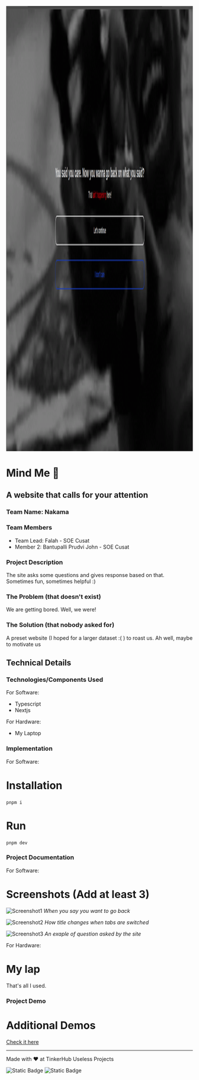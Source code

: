 <img width="3188" height="1202" alt="frame (3)" src="scrnsht.png" />


# Mind Me 🎯


## A website that calls for your attention
### Team Name: Nakama


### Team Members
- Team Lead: Falah - SOE Cusat
- Member 2: Bantupalli Prudvi John - SOE Cusat

### Project Description
The site asks some questions and gives response based on that. Sometimes fun, sometimes helpful :)

### The Problem (that doesn't exist)
We are getting bored. Well, we were!

### The Solution (that nobody asked for)
A preset website (I hoped for a larger dataset :\( ) to roast us. Ah well, maybe to motivate us

## Technical Details
### Technologies/Components Used
For Software:
- Typescript
- Nextjs

For Hardware:
- My Laptop 

### Implementation
For Software:
# Installation
```pnpm i```

# Run
```pnpm dev```

### Project Documentation
For Software:

# Screenshots (Add at least 3)
![Screenshot1](/scrnsht.png)
*When you say you want to go back*

![Screenshot2](/titles.png)
*How title changes when tabs are switched*

![Screenshot3](/ques.png)
*An exaple of question asked by the site*


For Hardware:

# My lap
That's all I used. 

### Project Demo

# Additional Demos
 [Check it here](mind-me.vercel.app)

---
Made with ❤️ at TinkerHub Useless Projects 

![Static Badge](https://img.shields.io/badge/TinkerHub-24?color=%23000000&link=https%3A%2F%2Fwww.tinkerhub.org%2F)
![Static Badge](https://img.shields.io/badge/UselessProjects--25-25?link=https%3A%2F%2Fwww.tinkerhub.org%2Fevents%2FQ2Q1TQKX6Q%2FUseless%2520Projects)


